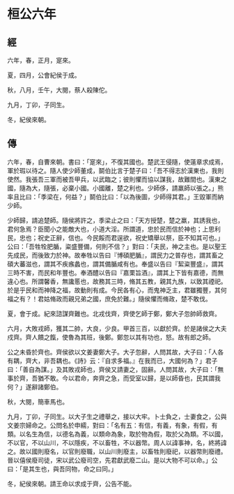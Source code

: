 # 桓公六年
## 經

六年，春，正月，寔來。

夏，四月，公會紀侯于成。

秋，八月，壬午，大閱，蔡人殺陳佗。

九月，丁卯，子同生。

冬，紀侯來朝。

## 傳

六年，春，自曹來朝。書曰：「寔來」，不復其國也。楚武王侵隨，使薳章求成焉，軍於瑕以待之。隨人使少師董成，鬬伯比言于楚子曰：「吾不得志於漢東也，我則使然。我張吾三軍而被吾甲兵，以武臨之；彼則懼而協以謀我，故難間也。漢東之國，隨為大，隨張，必棄小國。小國離，楚之利也。少師侈，請羸師以張之。」熊率且比曰：「季梁在，何益？」鬬伯比曰：「以為後圖，少師得其君。」王毀軍而納少師。

少師歸，請追楚師。隨侯將許之，季梁止之曰：「天方授楚，楚之羸，其誘我也，君何急焉？臣聞小之能敵大也，小道大淫。所謂道，忠於民而信於神也；上思利民，忠也；祝史正辭，信也。今民餒而君逞欲，祝史矯舉以祭，臣不知其可也。」公曰：「吾牲牷肥腯，粢盛豐備，何則不信？」對曰：「夫民，神之主也。是以聖王先成民，而後致力於神。故奉牲以告曰『博碩肥腯』，謂民力之普存也，謂其畜之碩大蕃滋也，謂其不疾瘯蠡也，謂其備腯咸有也。奉盛以告曰『絜粢豐盛』，謂其三時不害，而民和年豐也。奉酒醴以告曰『嘉栗旨酒』，謂其上下皆有嘉德，而無違心也。所謂馨香，無讒慝也，故務其三時，脩其五教，親其九族，以致其禋祀。於是乎民和而神降之福，故動則有成。今民各有心，而鬼神乏主，君雖獨豐，其何福之有？！君姑脩政而親兄弟之國，庶免於難。」隨侯懼而脩政，楚不敢伐。

夏，會于成。紀來諮謀齊難也。北戎伐齊，齊使乞師于鄭，鄭大子忽帥師救齊。

六月，大敗戎師，獲其二帥，大良，少良。甲首三百，以獻於齊。於是諸侯之大夫戍齊。齊人饋之餼，使魯為其班，後鄭。鄭忽以其有功也，怒。故有郎之師。

公之未昏於齊也。齊侯欲以文姜妻鄭大子。大子忽辭，人問其故，大子曰：「人各有耦，齊大，非吾耦也。《詩》云：『自求多福。』在我而已，大國何為？」君子曰：「善自為謀。」及其敗戎師也，齊侯又請妻之，固辭。人問其故，大子曰：「無事於齊，吾猶不敢。今以君命，奔齊之急，而受室以歸，是以師昏也，民其謂我何？」遂辭諸鄭伯。

秋，大閱，簡車馬也。

九月，丁卯，子同生。以大子生之禮舉之，接以大牢。卜士負之，士妻食之，公與文姜宗婦命之。公問名於申繻，對曰：「名有五：有信，有義，有象，有假，有類。以名生為信，以德名為義，以類命為象，取於物為假，取於父為類。不以國，不以官，不以山川，不以隱疾，不以畜牲，不以器幣。周人以諱事神，名，終將諱之。故以國則廢名，以官則廢職，以山川則廢主，以畜牲則廢祀，以器幣則廢禮。晉以僖侯廢司徒，宋以武公廢司空，先君獻武廢二山。是以大物不可以命。」公曰：「是其生也，與吾同物，命之曰同。」

冬，紀侯來朝。請王命以求成于齊，公告不能。

